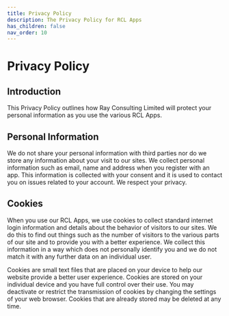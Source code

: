 ```yaml
---
title: Privacy Policy
description: The Privacy Policy for RCL Apps
has_children: false
nav_order: 10
---
```


# Privacy Policy

## Introduction

This Privacy Policy outlines how Ray Consulting Limited will protect your personal information as you use the various RCL Apps.

## Personal Information

We do not share your personal information with third parties nor do we store any information about your visit to our sites. We collect personal information such as email, name and address when you register with an app. This information is collected with your consent and it is used to contact you on issues related to your account. We respect your privacy.

## Cookies

When you use our RCL Apps, we use cookies to collect standard internet login information and details about the behavior of visitors to our sites. We do this to find out things such as the number of visitors to the various parts of our site and to provide you with a better experience. We collect this information in a way which does not personally identify you and we do not match it with any further data on an individual user. 

Cookies are small text files that are placed on your device to help our website provide a better user experience. Cookies are stored on your individual device and you have full control over their use. You may deactivate or restrict the transmission of cookies by changing the settings of your web browser. Cookies that are already stored may be deleted at any time.
